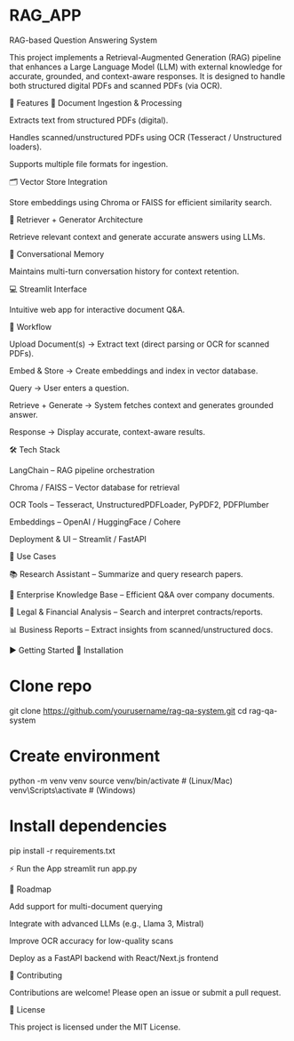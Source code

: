 # RAG_APP
RAG-based Question Answering System

This project implements a Retrieval-Augmented Generation (RAG) pipeline that enhances a Large Language Model (LLM) with external knowledge for accurate, grounded, and context-aware responses. It is designed to handle both structured digital PDFs and scanned PDFs (via OCR).

🚀 Features
📂 Document Ingestion & Processing

Extracts text from structured PDFs (digital).

Handles scanned/unstructured PDFs using OCR (Tesseract / Unstructured loaders).

Supports multiple file formats for ingestion.

🗂️ Vector Store Integration

Store embeddings using Chroma or FAISS for efficient similarity search.

🤖 Retriever + Generator Architecture

Retrieve relevant context and generate accurate answers using LLMs.

🧠 Conversational Memory

Maintains multi-turn conversation history for context retention.

💻 Streamlit Interface

Intuitive web app for interactive document Q&A.

🔄 Workflow

Upload Document(s) → Extract text (direct parsing or OCR for scanned PDFs).

Embed & Store → Create embeddings and index in vector database.

Query → User enters a question.

Retrieve + Generate → System fetches context and generates grounded answer.

Response → Display accurate, context-aware results.

🛠️ Tech Stack

LangChain – RAG pipeline orchestration

Chroma / FAISS – Vector database for retrieval

OCR Tools – Tesseract, UnstructuredPDFLoader, PyPDF2, PDFPlumber

Embeddings – OpenAI / HuggingFace / Cohere

Deployment & UI – Streamlit / FastAPI

🎯 Use Cases

📚 Research Assistant – Summarize and query research papers.

🏢 Enterprise Knowledge Base – Efficient Q&A over company documents.

📖 Legal & Financial Analysis – Search and interpret contracts/reports.

📊 Business Reports – Extract insights from scanned/unstructured docs.

▶️ Getting Started
🔧 Installation
# Clone repo
git clone https://github.com/yourusername/rag-qa-system.git
cd rag-qa-system

# Create environment
python -m venv venv
source venv/bin/activate   # (Linux/Mac)
venv\Scripts\activate      # (Windows)

# Install dependencies
pip install -r requirements.txt

⚡ Run the App
streamlit run app.py

📌 Roadmap

 Add support for multi-document querying

 Integrate with advanced LLMs (e.g., Llama 3, Mistral)

 Improve OCR accuracy for low-quality scans

 Deploy as a FastAPI backend with React/Next.js frontend

🤝 Contributing

Contributions are welcome! Please open an issue or submit a pull request.

📜 License

This project is licensed under the MIT License.
